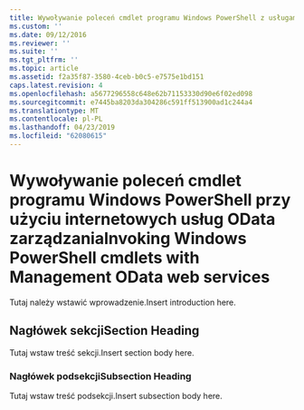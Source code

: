 ```yaml
---
title: Wywoływanie poleceń cmdlet programu Windows PowerShell z usługami sieci web OData zarządzania | Dokumentacja firmy Microsoft
ms.custom: ''
ms.date: 09/12/2016
ms.reviewer: ''
ms.suite: ''
ms.tgt_pltfrm: ''
ms.topic: article
ms.assetid: f2a35f87-3580-4ceb-b0c5-e7575e1bd151
caps.latest.revision: 4
ms.openlocfilehash: a5677296558c648e62b71153330d90e6f02ed098
ms.sourcegitcommit: e7445ba8203da304286c591ff513900ad1c244a4
ms.translationtype: MT
ms.contentlocale: pl-PL
ms.lasthandoff: 04/23/2019
ms.locfileid: "62080615"
---
```

# <a name="invoking-windows-powershell-cmdlets-with-management-odata-web-services"></a><span data-ttu-id="13e4e-102">Wywoływanie poleceń cmdlet programu Windows PowerShell przy użyciu internetowych usług OData zarządzania</span><span class="sxs-lookup"><span data-stu-id="13e4e-102">Invoking Windows PowerShell cmdlets with Management OData web services</span></span>

<span data-ttu-id="13e4e-103">Tutaj należy wstawić wprowadzenie.</span><span class="sxs-lookup"><span data-stu-id="13e4e-103">Insert introduction here.</span></span>

## <a name="section-heading"></a><span data-ttu-id="13e4e-104">Nagłówek sekcji</span><span class="sxs-lookup"><span data-stu-id="13e4e-104">Section Heading</span></span>

<span data-ttu-id="13e4e-105">Tutaj wstaw treść sekcji.</span><span class="sxs-lookup"><span data-stu-id="13e4e-105">Insert section body here.</span></span>

### <a name="subsection-heading"></a><span data-ttu-id="13e4e-106">Nagłówek podsekcji</span><span class="sxs-lookup"><span data-stu-id="13e4e-106">Subsection Heading</span></span>

<span data-ttu-id="13e4e-107">Tutaj wstaw treść podsekcji.</span><span class="sxs-lookup"><span data-stu-id="13e4e-107">Insert subsection body here.</span></span>